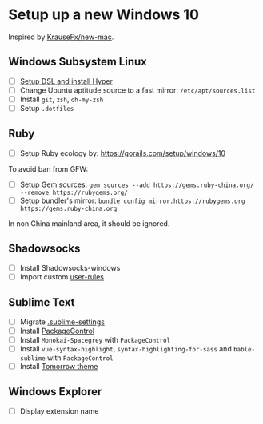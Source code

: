 # Setup up a new Windows 10

Inspired by [KrauseFx/new-mac](https://github.com/KrauseFx/new-mac).

## Windows Subsystem Linux

- [ ] [Setup DSL and install Hyper](https://dev.to/lloydstubber/my-wsl-setup-for-development)
- [ ] Change Ubuntu aptitude source to a fast mirror: `/etc/apt/sources.list`
- [ ] Install `git`, `zsh`, `oh-my-zsh`
- [ ] Setup `.dotfiles`

## Ruby

- [ ] Setup Ruby ecology by: <https://gorails.com/setup/windows/10>

To avoid ban from GFW:

- [ ] Setup Gem sources: `gem sources --add https://gems.ruby-china.org/ --remove https://rubygems.org/`
- [ ] Setup bundler's mirror: `bundle config mirror.https://rubygems.org https://gems.ruby-china.org`

In non China mainland area, it should be ignored.

## Shadowsocks

- [ ] Install Shadowsocks-windows
- [ ] Import custom [user-rules](https://github.com/crispgm/dotfiles/tree/master/Shadowsocks)

## Sublime Text

- [ ] Migrate [.sublime-settings](https://github.com/crispgm/dotfiles/tree/master/Mac/Apps/Sublime)
- [ ] Install [PackageControl](https://packagecontrol.io/)
- [ ] Install `Monokai-Spacegrey` with `PackageControl`
- [ ] Install `vue-syntax-highlight`, `syntax-highlighting-for-sass` and `bable-sublime` with `PackageControl`
- [ ] Install [Tomorrow theme](https://github.com/chriskempson/tomorrow-theme.git)

## Windows Explorer

- [ ] Display extension name
